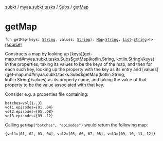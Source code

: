[subkt](../../index.md) / [myaa.subkt.tasks](../index.md) / [Subs](index.md) / [getMap](./get-map.md)

# getMap

`fun getMap(keys: `[`String`](https://kotlinlang.org/api/latest/jvm/stdlib/kotlin/-string/index.html)`, values: `[`String`](https://kotlinlang.org/api/latest/jvm/stdlib/kotlin/-string/index.html)`): `[`Map`](https://kotlinlang.org/api/latest/jvm/stdlib/kotlin.collections/-map/index.html)`<`[`String`](https://kotlinlang.org/api/latest/jvm/stdlib/kotlin/-string/index.html)`, `[`List`](https://kotlinlang.org/api/latest/jvm/stdlib/kotlin.collections/-list/index.html)`<`[`String`](https://kotlinlang.org/api/latest/jvm/stdlib/kotlin/-string/index.html)`>!>` [(source)](https://github.com/Myaamori/SubKt/blob/master/src/main/kotlin/myaa/subkt/tasks/plugin.kt#L583)

Constructs a map by looking up [keys](get-map.md#myaa.subkt.tasks.Subs$getMap(kotlin.String, kotlin.String)/keys) in the properties, taking
its values to be the keys of the map, and then for each such key,
looking up the property with the key as its entry and [values](get-map.md#myaa.subkt.tasks.Subs$getMap(kotlin.String, kotlin.String)/values)
as its property name, and taking the value of that property
to be the value associated with that key.

Consider e.g. a properties file containing:

```
batches=vol{1..3}
vol1.episodes={01..04}
vol2.episodes={05..08}
vol3.episodes={09..12}
```

Calling `getMap("batches", "episodes")` would return the following map:

```
{vol1=[01, 02, 03, 04], vol2=[05, 06, 07, 08], vol3=[09, 10, 11, 12]}
```

